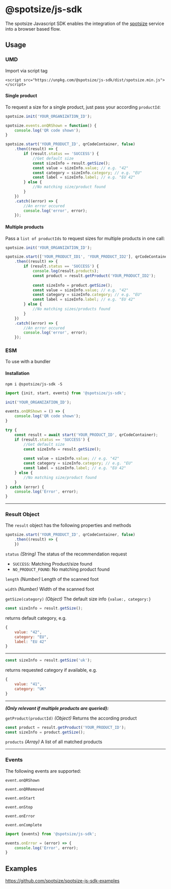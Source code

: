 # @spotsize/js-sdk

The spotsize Javascript SDK enables the integration of the [spotsize](https://spotsize.io) service into a browser based flow.

## Usage

### UMD

Import via script tag

`<script src="https://unpkg.com/@spotsize/js-sdk/dist/spotsize.min.js"></script>`

#### Single product

To request a size for a single product, just pass your according `productId`:

```Javascript
spotsize.init('YOUR_ORGANIZATION_ID');

spotsize.events.onQRShown = function() {
    console.log('QR code shown');
}

spotsize.start('YOUR_PRODUCT_ID', qrCodeContainer, false)
    .then((result) => {
        if (result.status == 'SUCCESS') {
            //Get default size
            const sizeInfo = result.getSize();
            const value = sizeInfo.value; // e.g. "42"
            const category = sizeInfo.category; // e.g. "EU"
            const label = sizeInfo.label; // e.g. "EU 42"
        } else {
            //No matching size/product found                    
        }
    })
    .catch((error) => {
        //An error occured
        console.log('error', error);
    });
```

#### Multiple products

Pass a `list of productIds` to request sizes for multiple products in one call:

```Javascript
spotsize.init('YOUR_ORGANIZATION_ID');

spotsize.start(['YOUR_PRODUCT_ID1', 'YOUR_PRODUCT_ID2'], qrCodeContainer, false)
    .then((result) => {
        if (result.status == 'SUCCESS') {
            console.log(result.products);
            const product = result.getProduct('YOUR_PRODUCT_ID2');
            
            const sizeInfo = product.getSize();
            const value = sizeInfo.value; // e.g. "42"
            const category = sizeInfo.category; // e.g. "EU"
            const label = sizeInfo.label; // e.g. "EU 42"
        } else {
            //No matching sizes/products found                    
        }
    })
    .catch((error) => {
        //An error occured
        console.log('error', error);
    });
```


### ESM

To use with a bundler

#### Installation
`npm i @spotsize/js-sdk -S`

```Javascript
import {init, start, events} from '@spotsize/js-sdk';

init('YOUR_ORGANIZATION_ID');

events.onQRShown = () => {
    console.log('QR code shown');
}

try {
    const result = await start('YOUR_PRODUCT_ID', qrCodeContainer);
    if (result.status == 'SUCCESS') {
        //Get default size
        const sizeInfo = result.getSize();
       
        const value = sizeInfo.value; // e.g. "42"
        const category = sizeInfo.category; // e.g. "EU"
        const label = sizeInfo.label; // e.g. "EU 42"
    } else {
        //No matching size/product found                    
    }
} catch (error) {
    console.log('Error', error);
}
```

---

### Result Object

The `result` object has the following properties and methods

```Javascript
spotsize.start('YOUR_PRODUCT_ID', qrCodeContainer, false)
    .then((result) => {
    })
```

`status` *(String)* The status of the recommendation request

- `SUCCESS`: Matching Product/size found
- `NO_PRODUCT_FOUND`: No matching product found

`length` *(Number)* Length of the scanned foot

`width` *(Number)* Width of the scanned foot

`getSize(category)` *(Object)* The default size info `{value:, category:}`
```Javascript
const sizeInfo = result.getSize();
```

returns default category, e.g.

```Javascript
{
    value: "42",
    category: "EU",
    label: "EU 42"    
}
```

---

```Javascript
const sizeInfo = result.getSize('uk');
```

returns requested category if available, e.g.

```Javascript
{
    value: "41",
    category: "UK"    
}
```

---

__*(Only relevant if multiple products are queried):*__ 

`getProduct(productId)` *(Object)* Returns the according product
```Javascript
const product = result.getProduct('YOUR_PRODUCT_ID');
const sizeInfo = product.getSize();
```

`products` *(Array)* A list of all matched products

---

### Events

The following events are supported:

`event.onQRShown`

`event.onQRRemoved`

`event.onStart`

`event.onStop`

`event.onError`

`event.onComplete`

```Javascript
import {events} from '@spotsize/js-sdk';

events.onError = (error) => {
    console.log('Error', error);
}
```


## Examples

https://github.com/spotsize/spotsize-js-sdk-examples


